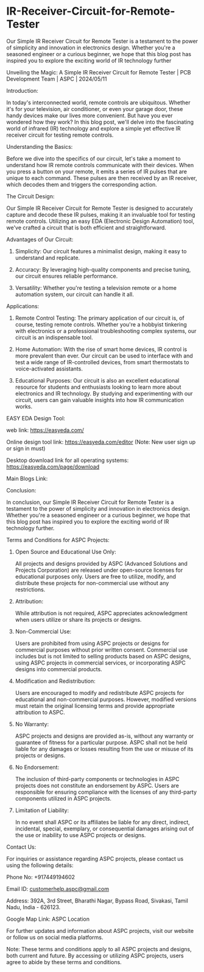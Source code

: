 # IR-Receiver-Circuit-for-Remote-Tester
Our Simple IR Receiver Circuit for Remote Tester is a testament to the power of simplicity and innovation in electronics design. Whether you're a seasoned engineer or a curious beginner, we hope that this blog post has inspired you to explore the exciting world of IR technology further

Unveiling the Magic: A Simple IR Receiver Circuit for Remote Tester | PCB Development Team | ASPC | 2024/05/11

Introduction:

In today's interconnected world, remote controls are ubiquitous. Whether it's for your television, air conditioner, or even your garage door, these handy devices make our lives more convenient. But have you ever wondered how they work? In this blog post, we'll delve into the fascinating world of infrared (IR) technology and explore a simple yet effective IR receiver circuit for testing remote controls.

Understanding the Basics:

Before we dive into the specifics of our circuit, let's take a moment to understand how IR remote controls communicate with their devices. When you press a button on your remote, it emits a series of IR pulses that are unique to each command. These pulses are then received by an IR receiver, which decodes them and triggers the corresponding action.

The Circuit Design:

Our Simple IR Receiver Circuit for Remote Tester is designed to accurately capture and decode these IR pulses, making it an invaluable tool for testing remote controls. Utilizing an easy EDA (Electronic Design Automation) tool, we've crafted a circuit that is both efficient and straightforward.

Advantages of Our Circuit:

1. Simplicity: Our circuit features a minimalist design, making it easy to understand and replicate.

2. Accuracy: By leveraging high-quality components and precise tuning, our circuit ensures reliable performance.

3. Versatility: Whether you're testing a television remote or a home automation system, our circuit can handle it all.

Applications:

1. Remote Control Testing: The primary application of our circuit is, of course, testing remote controls. Whether you're a hobbyist tinkering with electronics or a professional troubleshooting complex systems, our circuit is an indispensable tool.

2. Home Automation: With the rise of smart home devices, IR control is more prevalent than ever. Our circuit can be used to interface with and test a wide range of IR-controlled devices, from smart thermostats to voice-activated assistants.

3. Educational Purposes: Our circuit is also an excellent educational resource for students and enthusiasts looking to learn more about electronics and IR technology. By studying and experimenting with our circuit, users can gain valuable insights into how IR communication works.

EASY EDA Design Tool:

web link: https://easyeda.com/ 

Online design tool link: https://easyeda.com/editor (Note: New user sign up or sign in must)

Desktop download link for all operating systems: https://easyeda.com/page/download

Main Blogs Link: 

Conclusion:

In conclusion, our Simple IR Receiver Circuit for Remote Tester is a testament to the power of simplicity and innovation in electronics design. Whether you're a seasoned engineer or a curious beginner, we hope that this blog post has inspired you to explore the exciting world of IR technology further.

Terms and Conditions for ASPC Projects:

1. Open Source and Educational Use Only:

   All projects and designs provided by ASPC (Advanced Solutions and Projects Corporation) are released under open-source licenses for educational purposes only. Users are free to utilize, modify, and distribute these projects for non-commercial use without any restrictions.

2. Attribution:

   While attribution is not required, ASPC appreciates acknowledgment when users utilize or share its projects or designs.

3. Non-Commercial Use:

   Users are prohibited from using ASPC projects or designs for commercial purposes without prior written consent. Commercial use includes but is not limited to selling products based on ASPC designs, using ASPC projects in commercial services, or incorporating ASPC designs into commercial products.

4. Modification and Redistribution:

   Users are encouraged to modify and redistribute ASPC projects for educational and non-commercial purposes. However, modified versions must retain the original licensing terms and provide appropriate attribution to ASPC.

5. No Warranty:

   ASPC projects and designs are provided as-is, without any warranty or guarantee of fitness for a particular purpose. ASPC shall not be held liable for any damages or losses resulting from the use or misuse of its projects or designs.

6. No Endorsement:

   The inclusion of third-party components or technologies in ASPC projects does not constitute an endorsement by ASPC. Users are responsible for ensuring compliance with the licenses of any third-party components utilized in ASPC projects.

7. Limitation of Liability:

   In no event shall ASPC or its affiliates be liable for any direct, indirect, incidental, special, exemplary, or consequential damages arising out of the use or inability to use ASPC projects or designs.

Contact Us:

For inquiries or assistance regarding ASPC projects, please contact us using the following details:

Phone No: +917449194602

Email ID: customerhelp.aspc@gmail.com

Address: 392A, 3rd Street, Bharathi Nagar, Bypass Road, Sivakasi, Tamil Nadu, India - 626123.

Google Map Link: ASPC Location

For further updates and information about ASPC projects, visit our website or follow us on social media platforms.

Note: These terms and conditions apply to all ASPC projects and designs, both current and future. By accessing or utilizing ASPC projects, users agree to abide by these terms and conditions.
